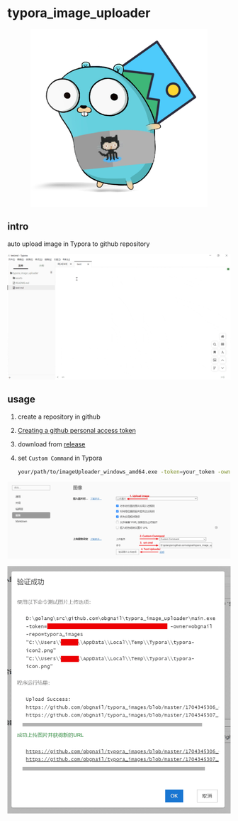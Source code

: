 # typora_image_uploader

<div align="center">
  <img src="assets/icon.jpg" alt="icon" width="400" />
</div>


## intro

auto upload image in Typora to github repository

![preview](assets/preview.gif)



## usage

1. create a repository in github

2. [Creating a github personal access token](https://docs.github.com/en/authentication/keeping-your-account-and-data-secure/managing-your-personal-access-tokens#creating-a-personal-access-token-classic)

3. download from [release](https://github.com/obgnail/typora_image_uploader/releases/latest)

4. set `Custom Command` in Typora

   ```sh
   your/path/to/imageUploader_windows_amd64.exe -token=your_token -owner=your_github_name -repo=your_repo_name
   ```



![setCustomUploader](assets/setCustomUploader.png)



![test](assets/test.png)

